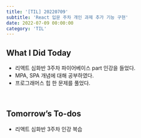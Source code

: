 ```yaml
---
title: '[TIL] 20220709'
subtitle: 'React 입문 주차 개인 과제 추가 기능 구현'
date: 2022-07-09 00:00:00
category: 'TIL'
---
```


## What I Did Today

- 리액트 심화반 3주차 파이어베이스 part 인강을 들었다.
- MPA, SPA 개념에 대해 공부하였다.
- 프로그래머스 힙 한 문제를 풀었다.

<br/>

## Tomorrow’s To-dos

- 리액트 심화반 3주차 인강 복습

<br/>
